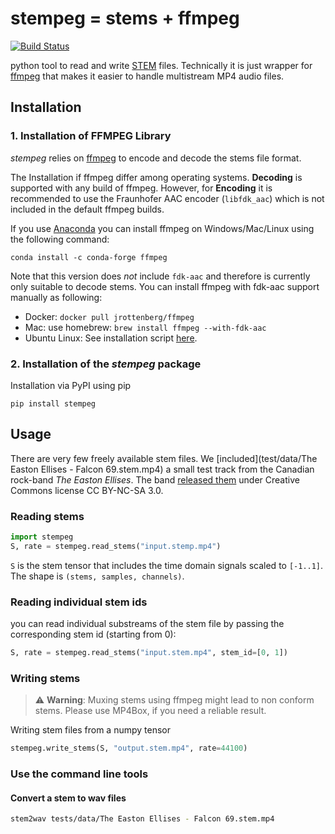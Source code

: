 # stempeg = stems + ffmpeg
[![Build Status](https://travis-ci.org/faroit/stempeg.svg?branch=master)](https://travis-ci.org/faroit/stempeg)

python tool to read and write [STEM](https://www.native-instruments.com/en/specials/stems/) files.
Technically it is just wrapper for [ffmpeg](https://www.ffmpeg.org/) that makes it easier to handle multistream MP4 audio files.

## Installation

### 1. Installation of FFMPEG Library

_stempeg_ relies on [ffmpeg](https://www.ffmpeg.org/) to encode and decode the stems file format.

The Installation if ffmpeg differ among operating systems. __Decoding__ is supported with any build of ffmpeg. However, for __Encoding__ it is recommended to use the Fraunhofer AAC encoder (`libfdk_aac`) which is not included in the default ffmpeg builds.

If you use [Anaconda](https://anaconda.org/anaconda/python) you can install ffmpeg on Windows/Mac/Linux using the following command:

```
conda install -c conda-forge ffmpeg
```

Note that this version does _not_ include `fdk-aac` and therefore is currently only suitable to decode stems.
You can install ffmpeg with fdk-aac support manually as following:

* Docker: `docker pull jrottenberg/ffmpeg`
* Mac: use homebrew: `brew install ffmpeg --with-fdk-aac`
* Ubuntu Linux: See installation script [here](https://gist.github.com/rafaelbiriba/7f2d7c6f6c3d6ae2a5cb).

### 2. Installation of the _stempeg_ package


Installation via PyPI using pip

```
pip install stempeg
```

## Usage

There are very few freely available stem files. We [included](test/data/The Easton Ellises - Falcon 69.stem.mp4) a small test track from the Canadian rock-band _The Easton Ellises_. The band [released them](https://www.heise.de/ct/artikel/c-t-Remix-Wettbewerb-The-Easton-Ellises-2542427.html) under Creative Commons license CC BY-NC-SA 3.0.

### Reading stems

```python
import stempeg
S, rate = stempeg.read_stems("input.stemp.mp4")
```

`S` is the stem tensor that includes the time domain signals scaled to `[-1..1]`. The shape is `(stems, samples, channels)`.

### Reading individual stem ids

you can read individual substreams of the stem file by passing the corresponding stem id (starting from 0):

```python
S, rate = stempeg.read_stems("input.stem.mp4", stem_id=[0, 1])
```

### Writing stems

> :warning: __Warning__: Muxing stems using ffmpeg might lead to non conform stems. Please use MP4Box, if you need a reliable result.

Writing stem files from a numpy tensor

```python
stempeg.write_stems(S, "output.stem.mp4", rate=44100)
```

### Use the command line tools

#### Convert a stem to wav files


```bash
stem2wav tests/data/The Easton Ellises - Falcon 69.stem.mp4
```

